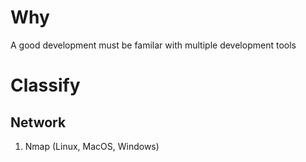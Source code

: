 # Why
A good development must be familar with multiple development tools

# Classify

## Network
1. Nmap (Linux, MacOS, Windows) 